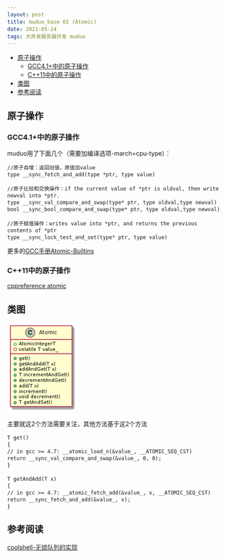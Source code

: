 ```yaml
---
layout: post
title: muduo_base 02 (Atomic)
date: 2021-05-24
tags: 大并发服务器开发 muduo
---
```

<!-- TOC -->

- [原子操作](#原子操作)
  - [GCC4.1+中的原子操作](#gcc41中的原子操作)
  - [C++11中的原子操作](#c11中的原子操作)
- [类图](#类图)
- [参考阅读](#参考阅读)

<!-- /TOC -->
## 原子操作

### GCC4.1+中的原子操作

muduo用了下面几个（需要加编译选项-march=cpu-type）：
```
//原子自增：返回旧值，原值加value
type __sync_fetch_and_add(type *ptr, type value)

//原子比较和交换操作：if the current value of *ptr is oldval, then write newval into *ptr.
type __sync_val_compare_and_swap(type* ptr, type oldval,type newval)
bool __sync_bool_compare_and_swap(type* ptr, type oldval,type newval)

//原子赋值操作：writes value into *ptr, and returns the previous contents of *ptr
type __sync_lock_test_and_set(type* ptr, type value)
```
更多的[GCC手册Atomic-Builtins](http://gcc.gnu.org/onlinedocs/gcc-4.1.1/gcc/Atomic-Builtins.html)

### C++11中的原子操作

[cppreference atomic](https://en.cppreference.com/w/cpp/atomic)

## 类图

![Atomic](/assets/docs/diagrams/out/muduo_atomic/Atomic.png)

主要就这2个方法需要关注，其他方法基于这2个方法
```
T get()
{
// in gcc >= 4.7: __atomic_load_n(&value_, __ATOMIC_SEQ_CST)
return __sync_val_compare_and_swap(&value_, 0, 0);
}

T getAndAdd(T x)
{
// in gcc >= 4.7: __atomic_fetch_add(&value_, x, __ATOMIC_SEQ_CST)
return __sync_fetch_and_add(&value_, x);
}
```

## 参考阅读

[coolshell-无锁队列的实现](https://coolshell.cn/articles/8239.html)